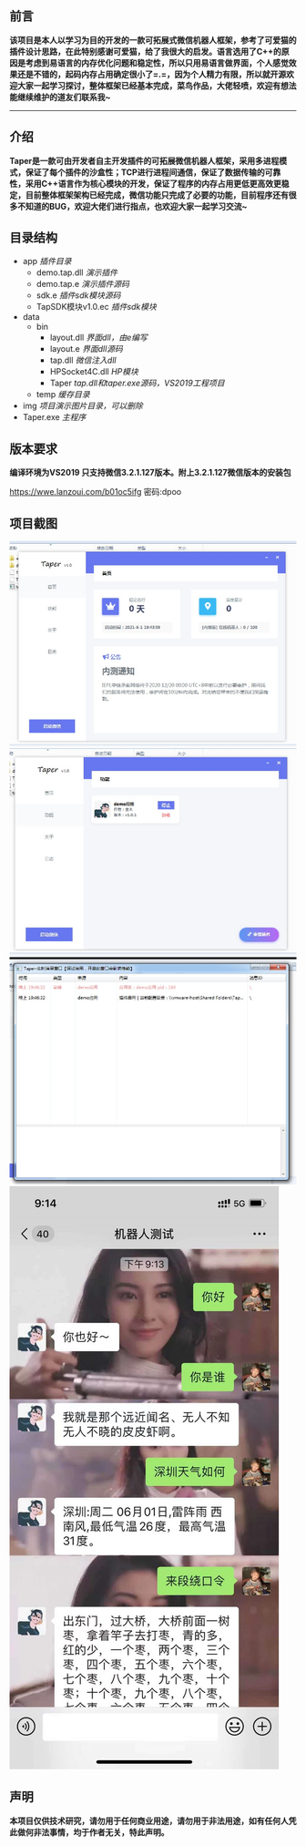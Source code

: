 ## 前言

**该项目是本人以学习为目的开发的一款可拓展式微信机器人框架，参考了可爱猫的插件设计思路，在此特别感谢可爱猫，给了我很大的启发。语言选用了C++的原因是考虑到易语言的内存优化问题和稳定性，所以只用易语言做界面，个人感觉效果还是不错的，起码内存占用确定很小了=.=，因为个人精力有限，所以就开源欢迎大家一起学习探讨，整体框架已经基本完成，菜鸟作品，大佬轻喷，欢迎有想法能继续维护的道友们联系我~**

----

## 介绍

**Taper是一款可由开发者自主开发插件的可拓展微信机器人框架，采用多进程模式，保证了每个插件的沙盒性；TCP进行进程间通信，保证了数据传输的可靠性，采用C++语言作为核心模块的开发，保证了程序的内存占用更低更高效更稳定，目前整体框架架构已经完成，微信功能只完成了必要的功能，目前程序还有很多不知道的BUG，欢迎大佬们进行指点，也欢迎大家一起学习交流~**

## 目录结构

- app *插件目录*
    - demo.tap.dll *演示插件*
    - demo.tap.e *演示插件源码*
    - sdk.e *插件sdk模块源码*
    - TapSDK模块v1.0.ec *插件sdk模块*
- data
    - bin
        - layout.dll *界面dll，由e编写*
        - layout.e *界面dll源码*
        - tap.dll *微信注入dll*
        - HPSocket4C.dll *HP模块*
        - Taper *tap.dll和taper.exe源码，VS2019工程项目*
    - temp *缓存目录*
- img *项目演示图片目录，可以删除*
- Taper.exe *主程序*

## 版本要求
**编译环境为VS2019 只支持微信3.2.1.127版本。附上3.2.1.127微信版本的安装包**

https://wwe.lanzoui.com/b01oc5ifg 密码:dpoo

## 项目截图
![](img/1.jpg)
![](img/2.jpg)
![](img/4.jpg)
![](img/3.jpg)


## 声明

**本项目仅供技术研究，请勿用于任何商业用途，请勿用于非法用途，如有任何人凭此做何非法事情，均于作者无关，特此声明。**